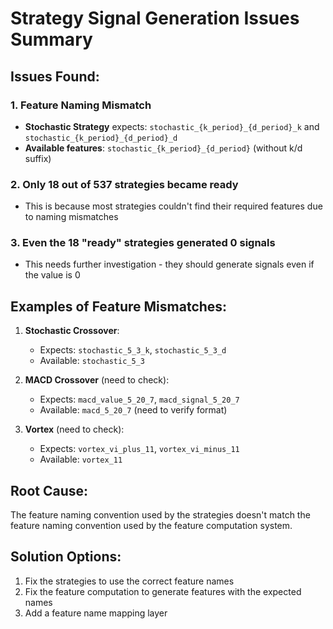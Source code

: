 # Strategy Signal Generation Issues Summary

## Issues Found:

### 1. Feature Naming Mismatch
- **Stochastic Strategy** expects: `stochastic_{k_period}_{d_period}_k` and `stochastic_{k_period}_{d_period}_d`
- **Available features**: `stochastic_{k_period}_{d_period}` (without k/d suffix)

### 2. Only 18 out of 537 strategies became ready
- This is because most strategies couldn't find their required features due to naming mismatches

### 3. Even the 18 "ready" strategies generated 0 signals
- This needs further investigation - they should generate signals even if the value is 0

## Examples of Feature Mismatches:

1. **Stochastic Crossover**:
   - Expects: `stochastic_5_3_k`, `stochastic_5_3_d`
   - Available: `stochastic_5_3`

2. **MACD Crossover** (need to check):
   - Expects: `macd_value_5_20_7`, `macd_signal_5_20_7`
   - Available: `macd_5_20_7` (need to verify format)

3. **Vortex** (need to check):
   - Expects: `vortex_vi_plus_11`, `vortex_vi_minus_11`
   - Available: `vortex_11`

## Root Cause:
The feature naming convention used by the strategies doesn't match the feature naming convention used by the feature computation system.

## Solution Options:
1. Fix the strategies to use the correct feature names
2. Fix the feature computation to generate features with the expected names
3. Add a feature name mapping layer
